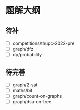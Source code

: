 # 题解大纲
## 待补
- [ ] competitions/thupc-2022-pre
- [ ] graph/dfz
- [ ] dp/probability

## 待完善
- [ ] graph/2-sat
- [ ] maths/bit
- [ ] graph/count-on-graphs
- [ ] graph/dsu-on-tree